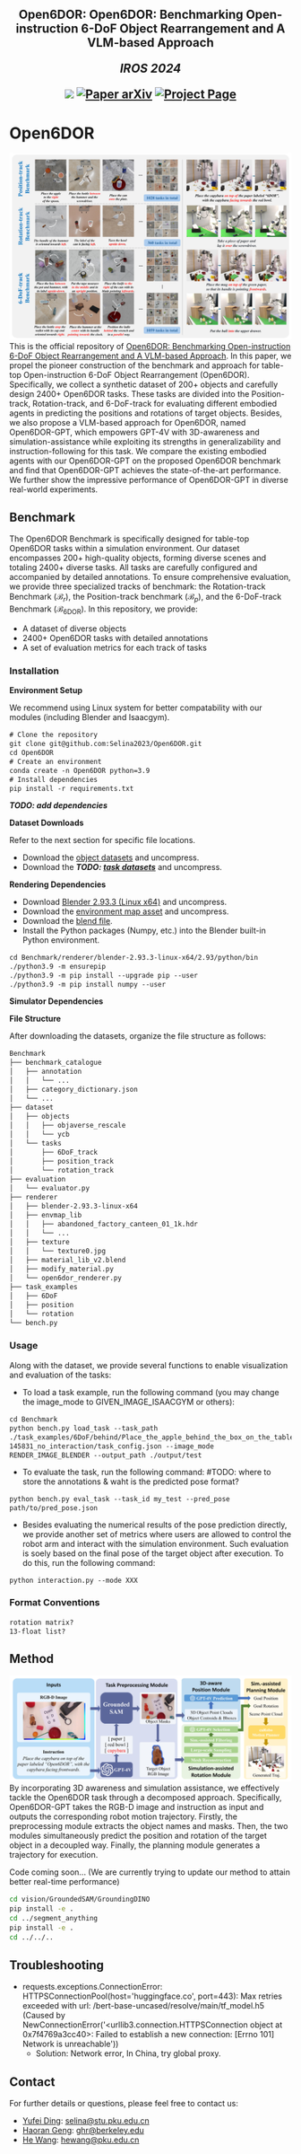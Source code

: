 <h2 align="center">
  <b>Open6DOR: Open6DOR: Benchmarking Open-instruction 6-DoF Object Rearrangement and A VLM-based Approach</b>

  <b><i>IROS 2024</i></b>


<div align="center">
    <a href="" target="_blank">
    <img src="https://img.shields.io/badge/IROS 2024-Oral-red"></a>
    <a href="" target="_blank">
    <img src="https://img.shields.io/badge/Paper-arXiv-green" alt="Paper arXiv"></a>
    <a href="https://pku-epic.github.io/Open6DOR/" target="_blank">
    <img src="https://img.shields.io/badge/Page-Open6DOR-blue" alt="Project Page"/></a>
</div>
</h2>

# Open6DOR
![Teaser](./images/teaser_final1.jpg)
This is the official repository of [Open6DOR: Benchmarking Open-instruction 6-DoF Object Rearrangement and A VLM-based Approach](https://pku-epic.github.io/Open6DOR/). In this paper, we propel the pioneer construction of the benchmark and approach for table-top Open-instruction 6-DoF Object Rearrangement (Open6DOR). Specifically, we collect a synthetic dataset of 200+ objects and carefully design 2400+ Open6DOR tasks. These tasks are divided into the Position-track, Rotation-track, and 6-DoF-track for evaluating different embodied agents in predicting the positions and rotations of target objects. Besides, we also propose a VLM-based approach for Open6DOR, named Open6DOR-GPT, which empowers GPT-4V with 3D-awareness and simulation-assistance while exploiting its strengths in generalizability and instruction-following for this task. We compare the existing embodied agents with our Open6DOR-GPT on the proposed Open6DOR benchmark and find that Open6DOR-GPT achieves the state-of-the-art performance. We further show the impressive performance of Open6DOR-GPT in diverse real-world experiments.

## Benchmark
The Open6DOR Benchmark is specifically designed for table-top Open6DOR tasks within a simulation environment. Our dataset encompasses 200+ high-quality objects, forming diverse scenes and totaling 2400+ diverse tasks. All tasks are carefully configured and accompanied by detailed annotations. To ensure comprehensive evaluation, we provide three specialized tracks of benchmark: the Rotation-track Benchmark ($\mathcal{B}_r$), the Position-track benchmark ($\mathcal{B}_p$), and the 6-DoF-track Benchmark ($\mathcal{B}_{\text{6DOR}}$).
In this repository, we provide:
- A dataset of diverse objects
- 2400+ Open6DOR tasks with detailed annotations
- A set of evaluation metrics for each track of tasks

### Installation
**Environment Setup**

We recommend using Linux system for better compatability with our modules (including Blender and Isaacgym).
```
# Clone the repository
git clone git@github.com:Selina2023/Open6DOR.git
cd Open6DOR
# Create an environment
conda create -n Open6DOR python=3.9
# Install dependencies
pip install -r requirements.txt
```
***TODO: add dependencies***


**Dataset Downloads**

Refer to the next section for specific file locations.
- Download the [object datasets](https://drive.google.com/drive/folders/1Gm30OtQWRb5NitIdnLSJlfLdAG_rWHQX?usp=sharing) and uncompress.
- Download the ***TODO: [task datasets](???)*** and uncompress.

**Rendering Dependencies**

- Download [Blender 2.93.3 (Linux x64)](https://download.blender.org/release/Blender2.93/blender-2.93.3-linux-x64.tar.xz) and uncompress.
- Download the [environment map asset](/envmap_lib.tar.gz) and uncompress.
- Download the [blend file](/material_lib_v2.blend).
- Install the Python packages (Numpy, etc.) into the Blender built-in Python environment. 
```
cd Benchmark/renderer/blender-2.93.3-linux-x64/2.93/python/bin
./python3.9 -m ensurepip
./python3.9 -m pip install --upgrade pip --user
./python3.9 -m pip install numpy --user
```
**Simulator Dependencies**

**File Structure**

After downloading the datasets, organize the file structure as follows:

```
Benchmark
├── benchmark_catalogue                              
│   ├── annotation
│   │   └── ...
│   ├── category_dictionary.json
│   └── ...
├── dataset
│   ├── objects
│   │   ├── objaverse_rescale
│   │   └── ycb
│   └── tasks
│       ├── 6DoF_track
│       ├── position_track
│       └── rotation_track
├── evaluation
│   └── evaluator.py
├── renderer
│   ├── blender-2.93.3-linux-x64
│   ├── envmap_lib                                
│   │   ├── abandoned_factory_canteen_01_1k.hdr
│   │   └── ...
│   ├── texture
│   │   └── texture0.jpg
│   ├── material_lib_v2.blend
│   ├── modify_material.py
│   └── open6dor_renderer.py
├── task_examples
│   ├── 6DoF
│   ├── position
│   └── rotation
└── bench.py

```

### Usage
Along with the dataset, we provide several functions to enable visualization and evaluation of the tasks:
- To load a task example, run the following command (you may change the image_mode to GIVEN_IMAGE_ISAACGYM or others):
```
cd Benchmark
python bench.py load_task --task_path ./task_examples/6DoF/behind/Place_the_apple_behind_the_box_on_the_table.__upright/20240704-145831_no_interaction/task_config.json --image_mode RENDER_IMAGE_BLENDER --output_path ./output/test 

```
- To evaluate the task, run the following command:
#TODO: where to store the annotations & waht is the predicted pose format?

```
python bench.py eval_task --task_id my_test --pred_pose path/to/pred_pose.json

```

- Besides evaluating the numerical results of the pose prediction directly, we provide another set of metrics where users are allowed to control the robot arm and interact with the simulation environment. Such evaluation is soely based on the final pose of the target object after execution. To do this, run the following command:

```
python interaction.py --mode XXX
```

### Format Conventions
```
rotation matrix?
13-float list?
```

## Method
![Method](./images/overall_pipeline_final1.jpg)
By incorporating 3D awareness and simulation assistance, we effectively tackle the Open6DOR task through a decomposed approach. 
Specifically, Open6DOR-GPT takes the RGB-D image and instruction as input and outputs the corresponding robot motion trajectory. Firstly, the preprocessing module extracts the object names and masks. Then, the two modules simultaneously predict the position and rotation of the target object in a decoupled way. Finally, the planning module generates a trajectory for execution.

Code coming soon... (We are currently trying to update our method to attain better real-time performance)


```bash
cd vision/GroundedSAM/GroundingDINO
pip install -e .
cd ../segment_anything
pip install -e .
cd ../../..
```




## Troubleshooting

- requests.exceptions.ConnectionError: HTTPSConnectionPool(host='huggingface.co', port=443): Max retries exceeded with url: /bert-base-uncased/resolve/main/tf_model.h5 (Caused by NewConnectionError('<urllib3.connection.HTTPSConnection object at 0x7f4769a3cc40>: Failed to establish a new connection: [Errno 101] Network is unreachable'))
    - Solution: Network error, In China, try global proxy.

## Contact
For further details or questions, please feel free to contact us:
- [Yufei Ding](https://selina2023.github.io/): selina@stu.pku.edu.cn
- [Haoran Geng](https://geng-haoran.github.io/): ghr@berkeley.edu
- [He Wang](https://hughw19.github.io/): hewang@pku.edu.cn
